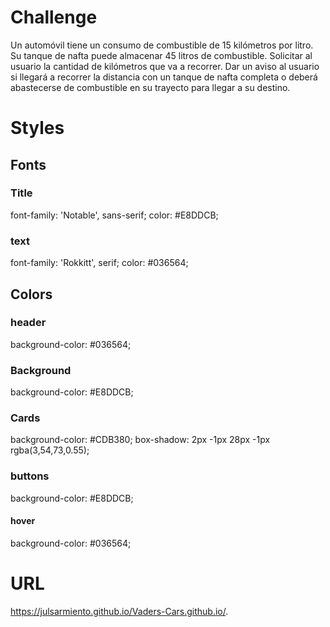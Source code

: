 # Challenge 

Un automóvil tiene un consumo de combustible de 15 kilómetros por litro. Su tanque de nafta puede almacenar 45 litros de combustible.
Solicitar al usuario la cantidad de kilómetros que va a recorrer. Dar un aviso al usuario si llegará a recorrer la distancia con un tanque de nafta completa o deberá abastecerse de combustible en su trayecto para llegar a su destino.

# Styles

## Fonts 

### Title 
font-family: 'Notable', sans-serif;
color: #E8DDCB;

### text 
font-family: 'Rokkitt', serif;
color: #036564;

## Colors 

### header 
background-color: #036564;


### Background
background-color: #E8DDCB;


### Cards
background-color: #CDB380;
box-shadow: 2px -1px 28px -1px rgba(3,54,73,0.55);

### buttons 
background-color: #E8DDCB;

#### hover 
background-color: #036564;

# URL 

https://julsarmiento.github.io/Vaders-Cars.github.io/.
